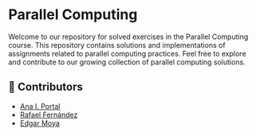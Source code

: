 # Parallel Computing

Welcome to our repository for solved exercises in the Parallel Computing course. This repository contains solutions and implementations of assignments related to parallel computing practices. Feel free to explore and contribute to our growing collection of parallel computing solutions.

## 🚀 Contributors
- [Ana I. Portal](https://github.com/anaisabelpd)
- [Rafael Fernández](https://github.com/RafaFdezF)
- [Edgar Moya](https://github.com/edgarmoya)
